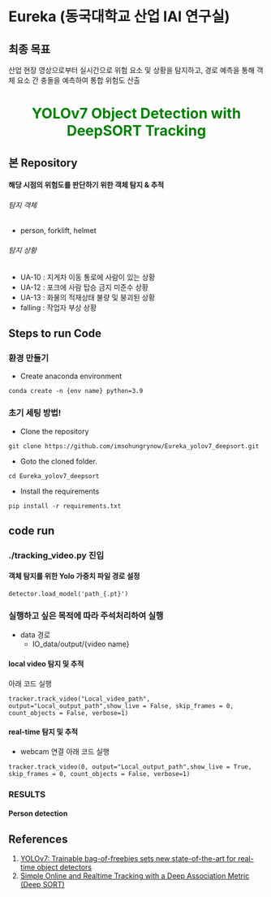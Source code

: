 # Eureka (동국대학교 산업 IAI 연구실)  
## 최종 목표
산업 현장 영상으로부터 실시간으로 위험 요소 및 상황을 탐지하고, 경로 예측을 통해 객체 요소 간 충돌을 예측하여 통합 위험도 산출  
<H1 align="center"><font color="green">
YOLOv7 Object Detection with DeepSORT Tracking</font></H1>

## 본 Repository
#### 해당 시점의 위험도를 판단하기 위한 객체 탐지 & 추적
###### 탐지 객체
- person, forklift, helmet

###### 탐지 상황
- UA-10 : 지게차 이동 통로에 사람이 있는 상황
- UA-12 : 포크에 사람 탑승 금지 미준수 상황
- UA-13 : 화물의 적재상태 불량 및 붕괴된 상황
- falling : 작업자 부상 상황


## Steps to run Code  

### 환경 만들기
- Create anaconda environment
```
conda create -n {env name} python=3.9
```

### 초기 세팅 방법!

- Clone the repository
```
git clone https://github.com/imsohungrynow/Eureka_yolov7_deepsort.git
```
- Goto the cloned folder.
```
cd Eureka_yolov7_deepsort
```
- Install the requirements
```
pip install -r requirements.txt
```

## code run
### ./tracking_video.py 진입

#### 객체 탐지를 위한 Yolo 가중치 파일 경로 설정
```
detector.load_model('path_{.pt}') 
```

### 실행하고 싶은 목적에 따라 주석처리하여 실행
- data 경로
  - IO_data/output/{video name}  

#### local video 탐지 및 추적 
아래 코드 실행 
```
tracker.track_video("Local_video_path", output="Local_output_path",show_live = False, skip_frames = 0, count_objects = False, verbose=1)

```
#### real-time 탐지 및 추적
- webcam 연결
아래 코드 실행
```
tracker.track_video(0, output="Local_output_path",show_live = True, skip_frames = 0, count_objects = False, verbose=1)
```

### RESULTS

#### Person detection

## References
1. [YOLOv7: Trainable bag-of-freebies sets new state-of-the-art for real-time object detectors](https://github.com/WongKinYiu/yolov7)
2. [Simple Online and Realtime Tracking with a Deep Association Metric (Deep SORT)](https://github.com/nwojke/deep_sort)
